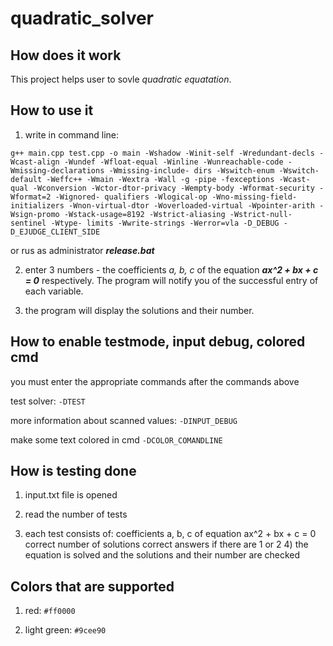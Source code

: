 # quadratic_solver

## How does it work 

This project helps user to sovle _quadratic equatation_.

## How to use it

1) write in command line:

```g++ main.cpp test.cpp -o main -Wshadow -Winit-self -Wredundant-decls -Wcast-align -Wundef -Wfloat-equal -Winline -Wunreachable-code -Wmissing-declarations -Wmissing-include- dirs -Wswitch-enum -Wswitch-default -Weffc++ -Wmain -Wextra -Wall -g -pipe -fexceptions -Wcast-qual -Wconversion -Wctor-dtor-privacy -Wempty-body -Wformat-security -Wformat=2 -Wignored- qualifiers -Wlogical-op -Wno-missing-field-initializers -Wnon-virtual-dtor -Woverloaded-virtual -Wpointer-arith -Wsign-promo -Wstack-usage=8192 -Wstrict-aliasing -Wstrict-null-sentinel -Wtype- limits -Wwrite-strings -Werror=vla -D_DEBUG -D_EJUDGE_CLIENT_SIDE```

or rus as administrator **_release.bat_**

2) enter 3 numbers - the coefficients _a, b, c_ of the equation **_ax^2 + bx + c = 0_** respectively. The program will notify you of the successful entry of each variable.

3) the program will display the solutions and their number.

## How to enable testmode, input debug, colored cmd

you must enter the appropriate commands after the commands above

test solver: `-DTEST`

more information about scanned values:  `-DINPUT_DEBUG` 

make some text colored in cmd `-DCOLOR_COMANDLINE`

## How is testing done

1) input.txt file is opened

2) read the number of tests

3) each test consists of: coefficients a, b, c of equation ax^2 + bx + c = 0 correct number of solutions correct answers if there are 1 or 2 4) the equation is solved and the solutions and their number are checked

## Colors that are supported 

1) red: `#ff0000` 

2) light green: `#9cee90`